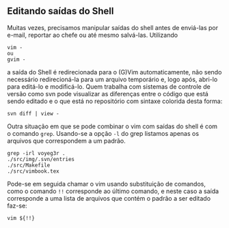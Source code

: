 Editando saídas do Shell
------------------------

Muitas vezes, precisamos manipular saídas do shell antes de enviá-las
por e-mail, reportar ao chefe ou até mesmo salvá-las. Utilizando
```
vim -
ou
gvim -
```
a saída do Shell é redirecionada para o (G)Vim automaticamente, não
sendo necessário redirecioná-la para um arquivo temporário e, logo após,
abri-lo para editá-lo e modificá-lo. Quem trabalha com sistemas de
controle de versão como svn pode visualizar as diferenças entre o código
que está sendo editado e o que está no repositório com sintaxe colorida
desta forma:
```
svn diff | view -
```
Outra situação em que se pode combinar o vim com saídas do shell é com o
comando `grep`. Usando-se a opção `-l` do grep listamos apenas os
arquivos que correspondem a um padrão.
```
grep -irl voyeg3r .
./src/img/.svn/entries
./src/Makefile
./src/vimbook.tex
```
Pode-se em seguida chamar o vim usando substituição de comandos, como o
comando `!!` corresponde ao último comando, e neste caso a saída
corresponde a uma lista de arquivos que contém o padrão a ser editado
faz-se:
```
vim ${!!}
```
